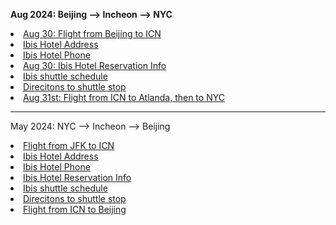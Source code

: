 <P><B>Aug 2024: Beijing --> Incheon --> NYC </B></P>
<AL>
  <LI><a href="flight_BJ_ICN.png" target=_blank>Aug 30: Flight from Beijing to ICN</a></LI>
  <LI><a href="hotel_address.jpg" target=_blank>Ibis Hotel Address</a>  </LI>
  <LI><a href="hotel_phone.jpg" target=_blank> Ibis Hotel Phone </a></LI>
  <LI><a href="hotel_details.png" target=_blank> Aug 30: Ibis Hotel Reservation Info</a></LI>
  <LI><a href="ibis_shuttle.pdf" target=_blank> Ibis shuttle schedule </a></LI>
  <LI><a href="shuttle.txt" target=_blank> Direcitons to shuttle stop </a></LI>
  <LI><a href="flight_ICN_NYC.png" target=_blank> Aug 31st: Flight from ICN to Atlanda, then to NYC</a> </LI>    
</AL>

<hr>
<P>May 2024: NYC --> Incheon --> Beijing </P> 
<AL>
  <LI><a href="flight_JFK_ICN.jpg" target=_blank>Flight from JFK to ICN </a> </LI>
  <LI><a href="hotel_address.jpg" target=_blank>Ibis Hotel Address</a>  </LI>
  <LI><a href="hotel_phone.jpg" target=_blank> Ibis Hotel Phone </a></LI>
  <LI><a href="hotel_reservation.jpg" target=_blank> Ibis Hotel Reservation Info</a></LI>
  <LI><a href="ibis_shuttle.pdf" target=_blank> Ibis shuttle schedule </a></LI>
  <LI><a href="shuttle.txt" target=_blank> Direcitons to shuttle stop </a></LI>
  <LI><a href="flight_ICN_BJ.jpg" target=_blank> Flight from ICN to Beijing</a> </LI>
</AL>
